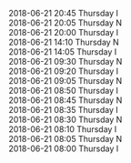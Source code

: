 2018-06-21 20:45 Thursday  I  
2018-06-21 20:05 Thursday  N  
2018-06-21 20:00 Thursday  I  
2018-06-21 14:10 Thursday  N  
2018-06-21 14:05 Thursday  I  
2018-06-21 09:30 Thursday  N  
2018-06-21 09:20 Thursday  I  
2018-06-21 09:05 Thursday  N  
2018-06-21 08:50 Thursday  I  
2018-06-21 08:45 Thursday  N  
2018-06-21 08:35 Thursday  I  
2018-06-21 08:30 Thursday  N  
2018-06-21 08:10 Thursday  I  
2018-06-21 08:05 Thursday  N  
2018-06-21 08:00 Thursday  I  
